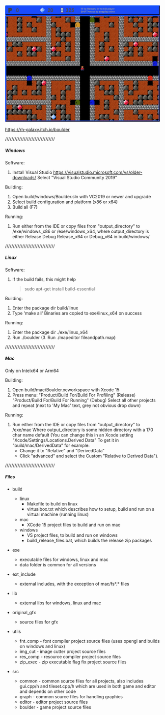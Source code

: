 ![Screenshot](/boulder_screen3.jpg?raw=true "Title")

https://rh-galaxy.itch.io/boulder

////////////////////////////////
##### Windows

Software:
1. Install Visual Studio
   https://visualstudio.microsoft.com/vs/older-downloads/
   Select "Visual Studio Community 2019"

Building:
1. Open
   build/windows/Boulder.sln with VC2019 or
   newer and upgrade
2. Select build configuration and platform (x86 or x64)
3. Build all (F7)

Running:
1. Run either from the IDE or copy files from "output_directory" to
    /exe/windows_x86 or /exe/windows_x64, where output_directory is
    either Release Debug Release_x64 or Debug_x64 in build/windows/



////////////////////////////////
##### Linux

Software:
1. If the build fails, this might help
   > sudo apt-get install build-essential

Building:
1. Enter the package dir build/linux
2. Type 'make all'
   Binaries are copied to exe/linux_x64 on success

Running:
1. Enter the package dir ./exe/linux_x64
2. Run ./boulder
(3. Run ./mapeditor fileandpath.map)



////////////////////////////////
##### Mac

Only on Intelx64 or Arm64

Building:
1. Open build/mac/Boulder.xcworkspace with Xcode 15
2. Press menu: "Product/Build For/Build For Profiling" (Release)
               "Product/Build For/Build For Running" (Debug)
   Select all other projects and repeat (next to 'My Mac' text, grey not obvious
   drop down)

Running:
1. Run either from the IDE or copy files from "output_directory" to /exe/mac
   Where output_directory is some hidden directory with a 170 char name default
    (You can change this in an Xcode setting "Xcode/Settings/Locations.Derived Data"
    To get it in "build/mac/DerivedData" for example:
    - Change it to "Relative" and "DerivedData"
    - Click "advanced" and select the Custom "Relative to Derived Data").



////////////////////////////////
##### Files

* build
    - linux
        - Makefile to build on linux
        - virtualbox.txt which describes how to setup, build and run on a virtual machine (running linux)
    - mac
        - XCode 15 project files to build and run on mac
    - windows       
        - VS project files, to build and run on windows
        - build_release_files.bat, which builds the release zip packages

* exe
    - executable files for windows, linux and mac
    - data folder is common for all versions

* ext_include
    - external includes, with the exception of mac/fs*.* files

* lib
    - external libs for windows, linux and mac

* original_gfx
    - source files for gfx

* utils
    - fnt_comp - font compiler project source files (uses opengl and builds on windows and linux)
    - img_cut - image cutter project source files
    - res_comp - resource compiler project source files
    - zip_exec - zip executable flag fix project source files

* src
    - common - common source files for all projects, also includes gui.cpp/h and tileset.cpp/h which are used in both game and editor and depends on other code
    - graph - common source files for handling graphics
    - editor - editor project source files
    - boulder - game project source files
